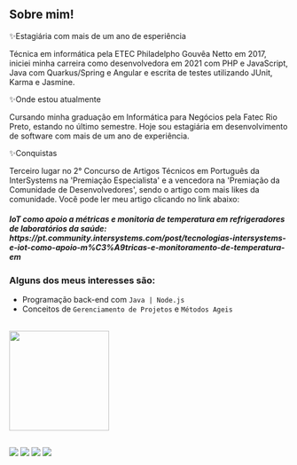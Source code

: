 <div>
  <h2>Sobre mim!</h2>
</div>
<div>
  <p>✨Estagiária com mais de um ano de esperiência</p>
  <p>Técnica em informática pela ETEC Philadelpho Gouvêa Netto em 2017, iniciei minha carreira como desenvolvedora em 2021 com PHP e JavaScript, Java com Quarkus/Spring e Angular e escrita de testes utilizando JUnit, Karma e Jasmine.</p>

<p>✨Onde estou atualmente</p>
<p>Cursando minha graduação em Informática para Negócios pela Fatec Rio Preto, estando no último semestre. Hoje sou estagiária em desenvolvimento de software com mais de um ano de experiência.</p>

<p>✨Conquistas</p>
<p>Terceiro lugar no 2° Concurso de Artigos Técnicos em Português da InterSystems na 'Premiação Especialista' e a vencedora na 'Premiação da Comunidade de Desenvolvedores', sendo o artigo com mais likes da comunidade. Você pode ler meu artigo clicando no link abaixo:</p>
  <h5>IoT como apoio a métricas e monitoria de temperatura em refrigeradores de laboratórios da saúde: https://pt.community.intersystems.com/post/tecnologias-intersystems-e-iot-como-apoio-m%C3%A9tricas-e-monitoramento-de-temperatura-em</h5>
</div>

<div>
  <h3>Alguns dos meus interesses são:</h3>
  <ul>
    <li>Programação back-end com <code class="lang-markdown">Java | Node.js</code></li>
    <li>Conceitos de <code class="lang-markdown">Gerenciamento de Projetos</code> e <code class="lang-markdown">Métodos Ageis</code></li>
  </ul>
  <br>
</div>

<div align="left">
  <a href="https://github.com/ThaisPinheiro">
  <img height="180em" src="https://github-readme-stats.vercel.app/api/top-langs/?username=ThaisPinheiro&layout=compact&langs_count=7&theme=dracula"/>
</div>

##
<div>
  <a href="https://www.instagram.com/tha.i.sinha/" target="_blank"><img src="https://img.shields.io/badge/-Instagram-%23E4405F?style=for-the-badge&logo=instagram&logoColor=white" target="_blank"></a>
 	<a href="https://www.twitch.tv/senhoritaprice" target="_blank"><img src="https://img.shields.io/badge/Twitch-9146FF?style=for-the-badge&logo=twitch&logoColor=white" target="_blank"></a>
  <a href = "mailto:thaispinheiro364@gmail.com"><img src="https://img.shields.io/badge/-Gmail-%23333?style=for-the-badge&logo=gmail&logoColor=white" target="_blank"></a>
  <a href="https://www.linkedin.com/in/thais-pinheiro-/" target="_blank"><img src="https://img.shields.io/badge/-LinkedIn-%230077B5?style=for-the-badge&logo=linkedin&logoColor=white" target="_blank"></a> 
</div>
